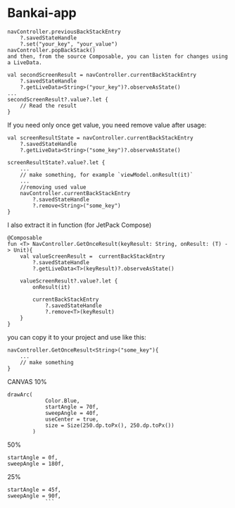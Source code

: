 # Bankai-app
```
navController.previousBackStackEntry
    ?.savedStateHandle
    ?.set("your_key", "your_value")
navController.popBackStack()
and then, from the source Composable, you can listen for changes using a LiveData.

val secondScreenResult = navController.currentBackStackEntry
    ?.savedStateHandle
    ?.getLiveData<String>("your_key")?.observeAsState()
...
secondScreenResult?.value?.let {
    // Read the result
}
```




If you need only once get value, you need remove value after usage:

```
val screenResultState = navController.currentBackStackEntry
    ?.savedStateHandle
    ?.getLiveData<String>("some_key")?.observeAsState()

screenResultState?.value?.let {
    ...
    // make something, for example `viewModel.onResult(it)`
    ...
    //removing used value
    navController.currentBackStackEntry
        ?.savedStateHandle
        ?.remove<String>("some_key")
}
```
I also extract it in function (for JetPack Compose)
```
@Composable
fun <T> NavController.GetOnceResult(keyResult: String, onResult: (T) -> Unit){
    val valueScreenResult =  currentBackStackEntry
        ?.savedStateHandle
        ?.getLiveData<T>(keyResult)?.observeAsState()

    valueScreenResult?.value?.let {
        onResult(it)
       
        currentBackStackEntry
            ?.savedStateHandle
            ?.remove<T>(keyResult)
    }
}
```
you can copy it to your project and use like this:
```
navController.GetOnceResult<String>("some_key"){
    ...
    // make something
}
```


CANVAS
10%
```
drawArc(
            Color.Blue,
            startAngle = 70f,
            sweepAngle = 40f,
            useCenter = true,
            size = Size(250.dp.toPx(), 250.dp.toPx())
        )
 ```
 50%
```
startAngle = 0f,
sweepAngle = 180f,
```

25%
```
startAngle = 45f,
sweepAngle = 90f,
            ```
